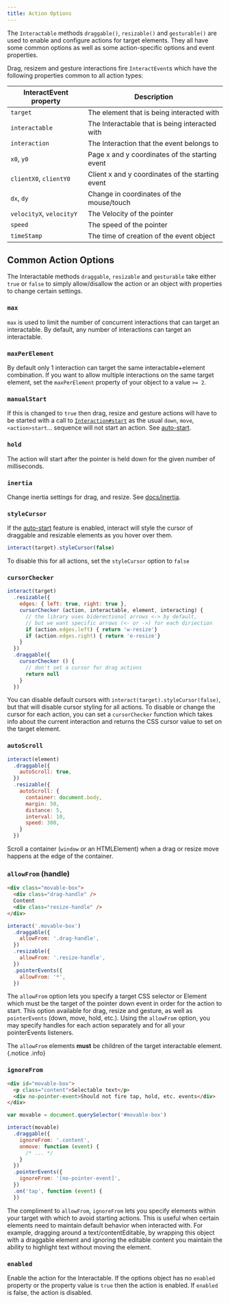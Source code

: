 ```yaml
---
title: Action Options
---
```


The `Interactable` methods `draggable()`, `resizable()` and `gesturable()` are
used to enable and configure actions for target elements. They all have some
common options as well as some action-specific options and event properties.

Drag, resizem and gesture interactions fire `InteractEvent`s which have the
following properties common to all action types:

| InteractEvent property  | Description                                       |
| ----------------------- | --------------------------------------------------|
| `target`                | The element that is being interacted with         |
| `interactable`          | The Interactable that is being interacted with    |
| `interaction`           | The Interaction that the event belongs to         |
| `x0`, `y0`              | Page x and y coordinates of the starting event    |
| `clientX0`, `clientY0`  | Client x and y coordinates of the starting event  |
| `dx`, `dy`              | Change in coordinates of the mouse/touch          |
| `velocityX`, `velocityY`| The Velocity of the pointer                       |
| `speed`                 | The speed of the pointer                          |
| `timeStamp`             | The time of creation of the event object          |

Common Action Options
---------------------

The Interactable methods `draggable`, `resizable` and `gesturable` take either
`true` or `false` to simply allow/disallow the action or an object with
properties to change certain settings.

### `max`

`max` is used to limit the number of concurrent interactions that can target an
interactable. By default, any number of interactions can target an
interactable.

### `maxPerElement`

By default only 1 interaction can target the same interactable+element
combination. If you want to allow multiple interactions on the same target
element, set the `maxPerElement` property of your object to a value `>= 2`.

### `manualStart`

If this is changed to `true` then drag, resize and gesture actions will have to
be started with a call to [`Interaction#start`][interaction-start] as the usual
`down`, `move`, `<action>start`... sequence will not start an action. See
[auto-start](/docs/auto-start).

### `hold`

The action will start after the pointer is held down for the given number of milliseconds.

### `inertia`

Change inertia settings for drag, and resize. See [docs/inertia](/docs/inertia).

### `styleCursor`

If the [auto-start](/docs/auto-start) feature is enabled, interact will style
the cursor of draggable and resizable elements as you hover over them.

```js
interact(target).styleCursor(false)
```

To disable this for all actions, set the `styleCursor` option to `false`

### `cursorChecker`

```js
interact(target)
  .resizable({
    edges: { left: true, right: true },
    cursorChecker (action, interactable, element, interacting) {
      // the library uses biderectional arrows <-> by default,
      // but we want specific arrows (<- or ->) for each diriection
      if (action.edges.left) { return 'w-resize'}
      if (action.edges.right) { return 'e-resize'}
    }
  })
  .draggable({
    cursorChecker () {
      // don't set a cursor for drag actions
      return null
    }
  })
```

You can disable default cursors with `interact(target).styleCursor(false)`, but
that will disable cursor styling for all actions. To disable or change the
cursor for each action, you can set a `cursorChecker` function which takes info
about the current interaction and returns the CSS cursor value to set on the
target element.

### `autoScroll`

```javascript
interact(element)
  .draggable({
    autoScroll: true,
  })
  .resizable({
    autoScroll: {
      container: document.body,
      margin: 50,
      distance: 5,
      interval: 10,
      speed: 300,
    }
  })
```

Scroll a container (`window` or an HTMLElement) when a drag or resize move
happens at the edge of the container.

### `allowFrom` (handle)

```html
<div class="movable-box">
  <div class="drag-handle" />
  Content
  <div class="resize-handle" />
</div>
```

```javascript
interact('.movable-box')
  .draggable({
    allowFrom: '.drag-handle',
  })
  .resizable({
    allowFrom: '.resize-handle',
  })
  .pointerEvents({
    allowFrom: '*',
  })
```

The `allowFrom` option lets you specify a target CSS selector or Element which
must be the target of the pointer down event in order for the action to start.
This option available for drag, resize and gesture, as well as `pointerEvents`
(down, move, hold, etc.). Using the `allowFrom` option, you may specify handles
for each action separately and for all your pointerEvents listeners.

The `allowFrom` elements **must** be children of the target interactable
element. {.notice .info}

### `ignoreFrom`

```html
<div id="movable-box">
  <p class="content">Selectable text</p>
  <div no-pointer-event>Should not fire tap, hold, etc. events</div>
</div>
```

```javascript
var movable = document.querySelector('#movable-box')

interact(movable)
  .draggable({
    ignoreFrom: '.content',
    onmove: function (event) {
      /* ... */
    }
  })
  .pointerEvents({
    ignoreFrom: '[no-pointer-event]',
  })
  .on('tap', function (event) {
  })
```

The compliment to `allowFrom`, `ignoreFrom` lets you specify elements within
your target with which to avoid starting actions.  This is useful when certain
elements need to maintain default behavior when interacted with. For example,
dragging around a text/contentEditable, by wrapping this object with a
draggable element and ignoring the editable content you maintain the ability to
highlight text without moving the element.

### `enabled`

Enable the action for the Interactable. If the options object has no `enabled`
property or the property value is `true` then the action is enabled. If
`enabled` is false, the action is disabled.

[interaction-start]: /docs/auto-start
